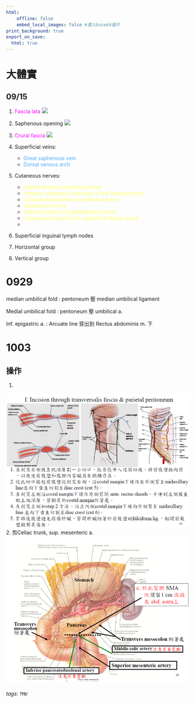```yaml
---
html:
    offline: false
    embed_local_images: false #遷入base64圖片
print_background: true
export_on_save:
  html: true
---
```

# 大體實

## 09/15
1. <span class="c">Fascia lata</span>
![](https://i.imgur.com/lgqq8c7.png)

2. Saphenous opening 
![](https://i.imgur.com/Ya3QWLh.png)

4. <span class="c">Crural fascia</span>
![](https://i.imgur.com/jL9rTgl.png)

5. Superficial veins:
    - <span class="v">Great saphenous vein</span>
    - <span class="v">Dorsal venous arch</span>
6. Cutaneous nerves:
    - <span class="n">Lateral femoral cutaneous nerve</span>
    - <span class="n">Anterior cutaneous branches of the femoral nerve</span>
    - <span class="n">Cutaneous branches of obturator nerve</span>
    - <span class="n">Saphenous nerve</span>
    - <span class="n">femoral branch of genitofemoral nerve</span>
    - <span class="n">Cutaneous branches of superficial fibular nerve</span>
    - 
6. Superficial inguinal lymph nodes 
7. Horizontal group
8. Vertical group
# 0929
median umbilical fold
: pentoneum 壓 median umbilical ligament 

Medial umbilical fold
: pentoneum 壓 umbilical a.

Inf. epigastric a.
: Arcuate line 穿出到 Rectus abdominis m. 下

# 1003
## 操作
1. 
![](paste_src/2022-10-03-01-05-01.png)
2. 剪Celiac trunk, sup. mesenteric a.
   ![](paste_src/2022-10-03-01-20-24.png)
   
###### tags: `TMU`
<style>
    .n {color: #ff6;}
    .v {color: #5af;}
    .a {color: #f55;}
    .c {color: #f0f;}
</style>
